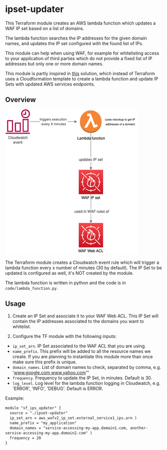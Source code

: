 # ipset-updater
This Terraform module creates an AWS lambda function which updates a WAF IP set based on a list of domains.

The lambda function searches the IP addresses for the given domain names, and updates the IP set configured with the found list of IPs.

This module can help when using WAF, for example for whitelisting access to your application of third parties which do not provide a fixed list of IP addresses but only one or more domain names.

This module is partly inspired in [this](https://aws.amazon.com/blogs/security/automatically-update-aws-waf-ip-sets-with-aws-ip-ranges/) solution, which instead of Terraform uses a Cloudformation template to create a lambda function and update IP Sets with updated AWS services endpoints.

## Overview

![module resources](drawings/WAF-IPset-automatic-updating.drawio.png?raw=true)

The Terraform module creates a Cloudwatch event rule which will trigger a lambda function every x number of minutes (30 by default).
The IP Set to be updated is configured as well, it's NOT created by the module.

The lambda function is written in python and the code is in `code/lambda_function.py`.


## Usage

1. Create an IP Set and associate it to your WAF Web ACL. This IP Set will contain the IP addresses associated to the domains you want to whitelist.

2. Configure the TF module with the following inputs:

* `ip_set_arn`. IP Set associated to the WAF ACL that you are using.
* `name_prefix`. This prefix will be added to all the resource names we create. If you are planning to instantiate this module more than once make sure this prefix is unique.
* `domain_names`. List of domain names to check, separated by comma, e.g. 'www.google.com,www.yahoo.com'"
* `frequency`. Frequency to update the IP Set, in minutes. Default is 30.
* `log_level`. Log level for the lambda function logging in Cloudwatch, e.g. 'ERROR', 'INFO', 'DEBUG'. Default is ERROR.

Example:

```
module "sf_ips_updater" {
  source = "./ipset-updater"
  ip_set_arn = aws_wafv2_ip_set.external_service1_ips.arn )
  name_prefix = "my_application"
  domain_names = "service-accessing-my-app.domain1.com, another-service-accessing-my-app.domain2.com" )
  frequency = 20
}
```

